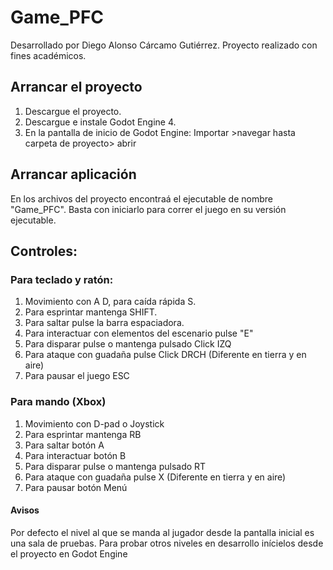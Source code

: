 # Game_PFC
Desarrollado por Diego Alonso Cárcamo Gutiérrez.
Proyecto realizado con fines académicos.

## Arrancar el proyecto
1. Descargue el proyecto.
2. Descargue e instale Godot Engine 4.
3. En la pantalla de inicio de Godot Engine: Importar >navegar hasta carpeta de proyecto> abrir

## Arrancar aplicación
En los archivos del proyecto encontraá el ejecutable de nombre "Game_PFC". Basta con iniciarlo para correr el juego en su versión ejecutable.

## Controles:
### Para teclado y ratón:
1. Movimiento con A D, para caída rápida S.
2. Para esprintar mantenga SHIFT.
3. Para saltar pulse la barra espaciadora.
4. Para interactuar con elementos del escenario pulse "E"
5. Para disparar pulse o mantenga pulsado Click IZQ
6. Para ataque con guadaña pulse Click DRCH (Diferente en tierra y en aire)
7. Para pausar el juego ESC
### Para mando (Xbox)
1. Movimiento con D-pad o Joystick
2. Para esprintar mantenga RB
3. Para saltar botón A
4. Para interactuar botón B
5. Para disparar pulse o mantenga pulsado RT
6. Para ataque con guadaña pulse X (Diferente en tierra y en aire)
7. Para pausar botón Menú

#### Avisos
Por defecto el nivel al que se manda al jugador desde la pantalla inicial es una sala de pruebas. Para probar otros niveles en desarrollo inícielos desde el proyecto en Godot Engine
